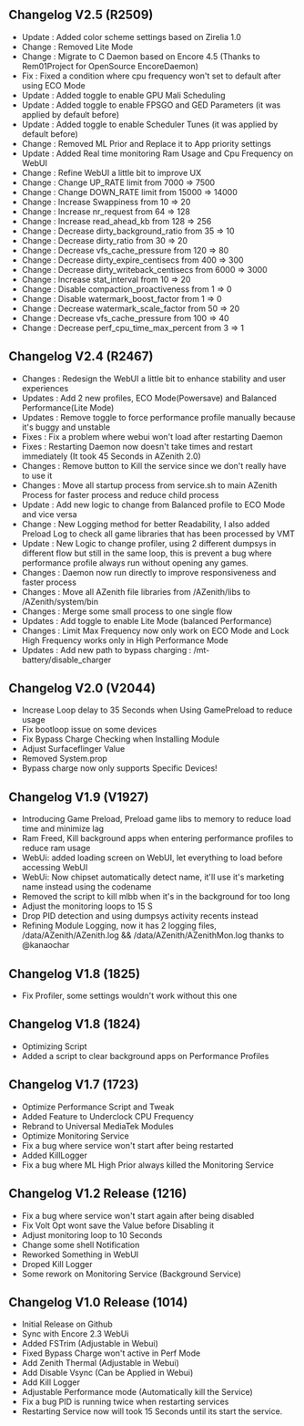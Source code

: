 ## Changelog V2.5 (R2509)
- Update : Added color scheme settings based on Zirelia 1.0
- Change : Removed Lite Mode
- Change : Migrate to C Daemon based on Encore 4.5 (Thanks to Rem01Project for OpenSource EncoreDaemon)
- Fix : Fixed a condition where cpu frequency won't set to default after using ECO Mode
- Update : Added toggle to enable GPU Mali Scheduling
- Update : Added toggle to enable FPSGO and GED Parameters (it was applied by default before)
- Update : Added toggle to enable Scheduler Tunes (it was applied by default before)
- Change : Removed ML Prior and Replace it to App priority settings
- Update : Added Real time monitoring Ram Usage and Cpu Frequency on WebUI
- Change : Refine WebUI a little bit to improve UX
- Change : Change UP_RATE limit from 7000 => 7500
- Change : Change DOWN_RATE limit from 15000 => 14000
- Change : Increase Swappiness from 10 => 20
- Change : Increase nr_request from 64 => 128
- Change : Increase read_ahead_kb from 128 => 256
- Change : Decrease dirty_background_ratio from 35 => 10
- Change : Decrease dirty_ratio from 30 => 20
- Change : Decrease vfs_cache_pressure from 120 => 80
- Change : Decrease dirty_expire_centisecs from 400 => 300
- Change : Decrease dirty_writeback_centisecs from 6000 => 3000
- Change : Increase stat_interval from 10 => 20
- Change : Disable compaction_proactiveness from 1 => 0
- Change : Disable watermark_boost_factor from 1 => 0
- Change : Decrease watermark_scale_factor from 50 => 20
- Change : Decrease vfs_cache_pressure from 100 => 40
- Change : Decrease perf_cpu_time_max_percent from 3 => 1


## Changelog V2.4 (R2467)
- Changes : Redesign the WebUI a little bit to enhance stability and user experiences
- Updates : Add 2 new profiles, ECO Mode(Powersave) and Balanced Performance(Lite Mode)
- Updates : Remove toggle to force performance profile manually because it's buggy and unstable
- Fixes : Fix a problem where webui won't load after restarting Daemon
- Fixes : Restarting Daemon now doesn't take times and restart immediately (It took 45 Seconds in AZenith 2.0)
- Changes : Remove button to Kill the service since we don't really have to use it
- Changes : Move all startup process from service.sh to main AZenith Process for faster process and reduce child process
- Update : Add new logic to change from Balanced profile to ECO Mode and vice versa
- Change : New Logging method for better Readability, I also added Preload Log to check all game libraries that has been processed by VMT
- Update : New Logic to change profiler, using 2 different dumpsys in different flow but still in the same loop, this is prevent a bug where performance profile always run without opening any games.
- Changes : Daemon now run directly to improve responsiveness and faster process
- Changes : Move all AZenith file libraries from /AZenith/libs to /AZenith/system/bin
- Changes : Merge some small process to one single flow
- Updates : Add toggle to enable Lite Mode (balanced Performance)
- Changes : Limit Max Frequency now only work on ECO Mode and Lock High Frequency works only in High Performance Mode
- Updates : Add new path to bypass charging : /mt-battery/disable_charger


## Changelog V2.0 (V2044)
- Increase Loop delay to 35 Seconds when Using GamePreload to reduce usage
- Fix bootloop issue on some devices
- Fix Bypass Charge Checking when Installing Module
- Adjust Surfaceflinger Value
- Removed System.prop 
- Bypass charge now only supports Specific Devices!


## Changelog V1.9 (V1927)
- Introducing Game Preload, Preload game libs to memory to reduce load time and minimize lag
- Ram Freed, Kill background apps when entering performance profiles to reduce ram usage
- WebUi: added loading screen on WebUI, let everything to load before accessing WebUI
- WebUi: Now chipset automatically detect name, it'll use it's marketing name instead using the codename
- Removed the script to kill mlbb when it's in the background for too long
- Adjust the monitoring loops to 15 S
- Drop PID detection and using dumpsys activity recents instead
- Refining Module Logging, now it has 2 logging files, /data/AZenith/AZenith.log && /data/AZenith/AZenithMon.log thanks to @kanaochar


## Changelog V1.8 (1825)
- Fix Profiler, some settings wouldn't work without this one


## Changelog V1.8 (1824)
- Optimizing Script
- Added a script to clear background apps on Performance Profiles


## Changelog V1.7 (1723)
- Optimize Performance Script and Tweak
- Added Feature to Underclock CPU Frequency
- Rebrand to Universal MediaTek Modules
- Optimize Monitoring Service
- Fix a bug where service won't start after being restarted
- Added KillLogger
- Fix a bug where ML High Prior always killed the Monitoring Service


## Changelog V1.2 Release (1216)
- Fix a bug where service won't start again after being disabled
- Fix Volt Opt wont save the Value before Disabling it
- Adjust monitoring loop to 10 Seconds
- Change some shell Notification
- Reworked Something in WebUI
- Droped Kill Logger
- Some rework on Monitoring Service (Background Service)


## Changelog V1.0 Release (1014)
- Initial Release on Github
- Sync with Encore 2.3 WebUi
- Added FSTrim (Adjustable in Webui)
- Fixed Bypass Charge won't active in Perf Mode
- Add Zenith Thermal (Adjustable in Webui)
- Add Disable Vsync (Can be Applied in Webui)
- Add Kill Logger
- Adjustable Performance mode (Automatically kill the Service)
- Fix a bug PID is running twice when restarting services
- Restarting Service now will took 15 Seconds until its start the service.
